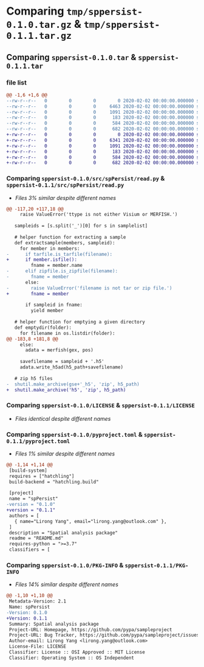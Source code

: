 # Comparing `tmp/sppersist-0.1.0.tar.gz` & `tmp/sppersist-0.1.1.tar.gz`

## Comparing `sppersist-0.1.0.tar` & `sppersist-0.1.1.tar`

### file list

```diff
@@ -1,6 +1,6 @@
--rw-r--r--   0        0        0        0 2020-02-02 00:00:00.000000 sppersist-0.1.0/src/spPersist/__init__.py
--rw-r--r--   0        0        0     6463 2020-02-02 00:00:00.000000 sppersist-0.1.0/src/spPersist/read.py
--rw-r--r--   0        0        0     1091 2020-02-02 00:00:00.000000 sppersist-0.1.0/LICENSE
--rw-r--r--   0        0        0      183 2020-02-02 00:00:00.000000 sppersist-0.1.0/README.md
--rw-r--r--   0        0        0      584 2020-02-02 00:00:00.000000 sppersist-0.1.0/pyproject.toml
--rw-r--r--   0        0        0      682 2020-02-02 00:00:00.000000 sppersist-0.1.0/PKG-INFO
+-rw-r--r--   0        0        0        0 2020-02-02 00:00:00.000000 sppersist-0.1.1/src/spPersist/__init__.py
+-rw-r--r--   0        0        0     6341 2020-02-02 00:00:00.000000 sppersist-0.1.1/src/spPersist/read.py
+-rw-r--r--   0        0        0     1091 2020-02-02 00:00:00.000000 sppersist-0.1.1/LICENSE
+-rw-r--r--   0        0        0      183 2020-02-02 00:00:00.000000 sppersist-0.1.1/README.md
+-rw-r--r--   0        0        0      584 2020-02-02 00:00:00.000000 sppersist-0.1.1/pyproject.toml
+-rw-r--r--   0        0        0      682 2020-02-02 00:00:00.000000 sppersist-0.1.1/PKG-INFO
```

### Comparing `sppersist-0.1.0/src/spPersist/read.py` & `sppersist-0.1.1/src/spPersist/read.py`

 * *Files 3% similar despite different names*

```diff
@@ -117,20 +117,18 @@
     raise ValueError('ttype is not either Visium or MERFISH.')
 
   sampleids = [s.split('_')[0] for s in samplelist]
   
   # helper function for extracting a sample
   def extractsample(members, sampleid):
     for member in members:
-      if tarfile.is_tarfile(filename):
+      if member.isfile():
         fname = member.name
-      elif zipfile.is_zipfile(filename):
-        fname = member
       else:
-        raise ValueError('filename is not tar or zip file.')
+        fname = member
 
       if sampleid in fname:
         yield member
 
   # helper function for emptying a given directory
   def emptydir(folder):
     for filename in os.listdir(folder):
@@ -183,8 +181,8 @@
     else:
       adata = merfish(gex, pos)
 
     savefilename = sampleid + '.h5'
     adata.write_h5ad(h5_path+savefilename)
   
   # zip h5 files
-  shutil.make_archive(gse+'_h5', 'zip', h5_path)
+  shutil.make_archive('h5', 'zip', h5_path)
```

### Comparing `sppersist-0.1.0/LICENSE` & `sppersist-0.1.1/LICENSE`

 * *Files identical despite different names*

### Comparing `sppersist-0.1.0/pyproject.toml` & `sppersist-0.1.1/pyproject.toml`

 * *Files 1% similar despite different names*

```diff
@@ -1,14 +1,14 @@
 [build-system]
 requires = ["hatchling"]
 build-backend = "hatchling.build"
 
 [project]
 name = "spPersist"
-version = "0.1.0"
+version = "0.1.1"
 authors = [
   { name="Lirong Yang", email="lirong.yang@outlook.com" },
 ]
 description = "Spatial analysis package"
 readme = "README.md"
 requires-python = ">=3.7"
 classifiers = [
```

### Comparing `sppersist-0.1.0/PKG-INFO` & `sppersist-0.1.1/PKG-INFO`

 * *Files 14% similar despite different names*

```diff
@@ -1,10 +1,10 @@
 Metadata-Version: 2.1
 Name: spPersist
-Version: 0.1.0
+Version: 0.1.1
 Summary: Spatial analysis package
 Project-URL: Homepage, https://github.com/pypa/sampleproject
 Project-URL: Bug Tracker, https://github.com/pypa/sampleproject/issues
 Author-email: Lirong Yang <lirong.yang@outlook.com>
 License-File: LICENSE
 Classifier: License :: OSI Approved :: MIT License
 Classifier: Operating System :: OS Independent
```

